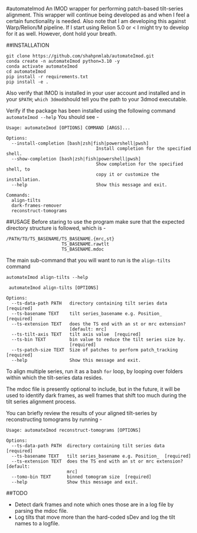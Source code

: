 #automateImod
An IMOD wrapper for performing patch-based tilt-series alignment.
This wrapper will continue being developed as and when I feel a certain functionality is needed.
Also note that I am developing this against Warp/Relion/M pipeline. If I start using Relion 5.0 or < I might try to 
develop for it as well. However, dont hold your breath.

##INSTALLATION
```
git clone https://github.com/shahpnmlab/automateImod.git
conda create -n automateImod python=3.10 -y
conda activate automateImod
cd automateImod
pip install -r requirements.txt
pip install -e .
```


Also verify that IMOD is installed in your user account and installed and in your ```$PATH```; ```which 3dmod```should tell you the path to your 3dmod executable.


Verify if the package has been installed using the following command
```automateImod --help```
You should see -
```commandline
Usage: automateImod [OPTIONS] COMMAND [ARGS]...

Options:
  --install-completion [bash|zsh|fish|powershell|pwsh]
                                  Install completion for the specified shell.
  --show-completion [bash|zsh|fish|powershell|pwsh]
                                  Show completion for the specified shell, to
                                  copy it or customize the installation.
  --help                          Show this message and exit.

Commands:
  align-tilts
  dark-frames-remover
  reconstruct-tomograms
```
##USAGE
Before staring to use the program make sure that the expected directory structure is followed, which is -
```commandline
/PATH/TO/TS_BASENAME/TS_BASENAME.{mrc,st}
                     TS_BASENAME.rawtlt
                     TS_BASENAME.mdoc
```


The main sub-command that you will want to run is the ```align-tilts``` command

```commandline
automateImod align-tilts --help

 automateImod align-tilts [OPTIONS]

Options:
  --ts-data-path PATH   directory containing tilt series data  [required]
  --ts-basename TEXT    tilt series_basename e.g. Position_  [required]
  --ts-extension TEXT   does the TS end with an st or mrc extension?
                        [default: mrc]
  --ts-tilt-axis TEXT   tilt axis value  [required]
  --ts-bin TEXT         bin value to reduce the tilt series size by.
                        [required]
  --ts-patch-size TEXT  Size of patches to perform patch_tracking  [required]
  --help                Show this message and exit.
```
To align multiple series, run it as a bash ```for``` loop, by looping over folders within which the tilt-series data 
resides.

The mdoc file is presently optional to include, but in the future, it will be used to identify 
dark frames, as well frames that shift too much during the tilt series alignment process.

You can briefly review the results of your aligned tilt-series by reconstructing tomograms by running -
```commandline
Usage: automateImod reconstruct-tomograms [OPTIONS]

Options:
  --ts-data-path PATH  directory containing tilt series data  [required]
  --ts-basename TEXT   tilt series_basename e.g. Position_  [required]
  --ts-extension TEXT  does the TS end with an st or mrc extension?  [default:
                       mrc]
  --tomo-bin TEXT      binned tomogram size  [required]
  --help               Show this message and exit.

```

##TODO
- Detect dark frames and note which ones those are in a log file by parsing the mdoc file.
- Log tilts that move more than the hard-coded sDev and log the tilt names to a logfile.